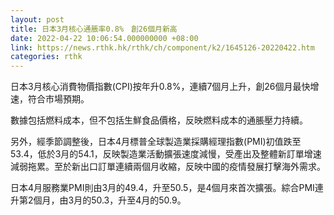```yaml
---
layout: post
title: 日本3月核心通脹率0.8%　創26個月新高
date: 2022-04-22 10:06:54.000000000 +08:00
link: https://news.rthk.hk/rthk/ch/component/k2/1645126-20220422.htm
categories: rthk
---
```


日本3月核心消費物價指數(CPI)按年升0.8%，連續7個月上升，創26個月最快增速，符合市場預期。

數據包括燃料成本，但不包括生鮮食品價格，反映燃料成本的通脹壓力持續。

另外，經季節調整後，日本4月標普全球製造業採購經理指數(PMI)初值跌至53.4，低於3月的54.1，反映製造業活動擴張速度減慢，受產出及整體新訂單增速減弱拖累。至於新出口訂單連續兩個月收縮，反映中國的疫情發展打擊海外需求。

日本4月服務業PMI則由3月的49.4，升至50.5，是4個月來首次擴張。綜合PMI連升第2個月，由3月的50.3，升至4月的50.9。

